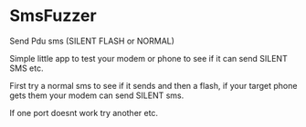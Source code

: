 # SmsFuzzer
Send Pdu sms (SILENT FLASH or NORMAL)

Simple little app to test your modem or phone to see if it can send SILENT SMS etc.

First try a normal sms to see if it sends and then a flash, if your target phone gets them your modem can send SILENT sms.

If one port doesnt work try another etc.
